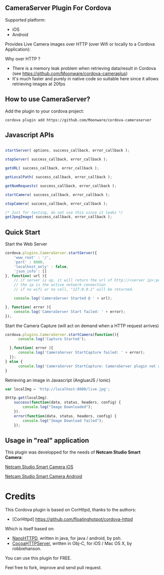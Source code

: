 ## CameraServer Plugin For Cordova ##

Supported platform:
* iOS
* Android

Provides Live Camera images over HTTP (over Wifi or locally to a Cordova Application):

Why over HTTP ?

* There is a memory leak problem when retrieving data/result in Cordova (see https://github.com/Moonware/cordova-cameraplus)
* It's much faster and purely in native code so suitable here since it allows retrieving images at 20fps 

## How to use CameraServer? ##

Add the plugin to your cordova project:

    cordova plugin add https://github.com/Moonware/cordova-cameraserver   
    
## Javascript APIs ##

```javascript

startServer( options, success_callback, error_callback );

stopServer( success_callback, error_callback );

getURL( success_callback, error_callback );

getLocalPath( success_callback, error_callback );

getNumRequests( success_callback, error_callback );

startCamera( success_callback, error_callback );

stopCamera( success_callback, error_callback );

/* Just for testing, do not use this since it leaks */
getJpegImage( success_callback, error_callback );

```

## Quick Start ##

Start the Web Server

```javascript
cordova.plugins.CameraServer.startServer({
    'www_root' : '/',
    'port' : 8080,
    'localhost_only' : false,
    'json_info': []
}, function( url ){
    // if server is up, it will return the url of http://<server ip>:port/
    // the ip is the active network connection
    // if no wifi or no cell, "127.0.0.1" will be returned.

    console.log('CameraServer Started @ ' + url); 

}, function( error ){
    console.log('CameraServer Start failed: ' + error);
});

```

Start the Camera Capture (will act on demand when a HTTP request arrives)

```javascript
cordova.plugins.CameraServer.startCamera(function(){
      console.log('Capture Started');

  },function( error ){
      console.log('CameraServer StartCapture failed: ' + error);
  });
} else {
      console.log('CameraServer StartCapture: CameraServer plugin not available/ready.');
}
```

Retrieving an image in Javascript (AngluarJS / Ionic)

```javascript
var localImg = 'http://localhost:8080/live.jpg';

$http.get(localImg).
    success(function(data, status, headers, config) {
        console.log("Image Downloaded");
    }).
    error(function(data, status, headers, config) {
        console.log("Image Download failed");
    });
```

## Usage in "real" application ##

This plugin was developped for the needs of <strong>Netcam Studio Smart Camera</strong>:

[Netcam Studio Smart Camera iOS](https://itunes.apple.com/us/app/netcam-studio-smart-camera/id974703108)

[Netcam Studio Smart Camera Android](https://play.google.com/store/apps/details?id=com.moonware.smart&hl=en)

# Credits #

This Cordova plugin is  based on CorHttpd, thanks to the authors:

* [CorHttpd] https://github.com/floatinghotpot/cordova-httpd

Which is itself based on:

* [NanoHTTPD](https://github.com/NanoHttpd/nanohttpd), written in java, for java / android, by psh.
* [CocoaHTTPServer](https://github.com/robbiehanson/CocoaHTTPServer), written in Obj-C, for iOS / Mac OS X, by robbiehanson.

You can use this plugin for FREE. 

Feel free to fork, improve and send pull request.
